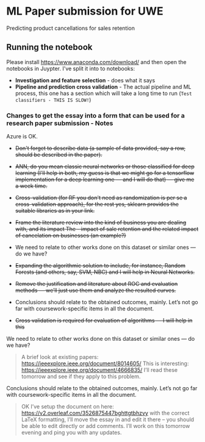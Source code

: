 # ML Paper submission for UWE
Predicting product cancellations for sales retention

## Running the notebook
Please install https://www.anaconda.com/download/ and then open the notebooks in Juypter. 
I've split it into to notebooks:
- **Investigation and feature selection** - does what it says
- **Pipeline and prediction cross validation** - The actual pipeline and ML process, this one has a section which will take a long time to run (`Test classifiers - THIS IS SLOW!`)


### Changes to get the essay into a form that can be used for a research paper submission - Notes
Azure is OK.
- ~~Don't forget to describe data (a sample of data provided, say a row, should be described in the paper).~~
- ~~ANN, do you mean classic neural networks or those classified for deep learning (I'll help in both, my guess is that we might go for a tensorflow implementation for a deep learning one — and I will do that) — give me a week time.~~
- ~~Cross-validation (for RF you don't need as randomization is per se a cross-validation approach), for the rest yes, sklearn provides the suitable libraries as in your link.~~ 


- ~~Frame the literature review into the kind of business you are dealing with, and its impact The - impact of sale retention and the related impact of cancelation on businesses (an example?)~~
- We need to relate to other works done on this dataset or similar ones — do we have?
- ~~Expanding the algorithmic solution to include, for instance, Random Forests (and others, say, SVM, NBC) and I will help in Neural Networks.~~ 
- ~~Remove the justification and literature about ROC and evaluation methods — we’ll just use them and analyze the resulted curves.~~ 
- Conclusions should relate to the obtained outcomes, mainly. Let’s not go far with coursework-specific items in all the document. 
- ~~Cross validation is required for evaluation of algorithms — I will help in this~~

We need to relate to other works done on this dataset or similar ones — do we have?
> A brief look at existing papers:
https://ieeexplore.ieee.org/document/8014605/
This is interesting: https://ieeexplore.ieee.org/document/4666835/
I’ll read these tomorrow and see if they apply to this problem.
 
Conclusions should relate to the obtained outcomes, mainly. Let’s not go far with coursework-specific items in all the document.
> OK I’ve setup the document on here: https://v2.overleaf.com/3526875447bghttgtbhzvy with the correct LaTeX formatting, I’ll move the essay in and edit it there – you should be able to edit directly or add comments. I’ll work on this tomorrow evening and ping you with any updates.

